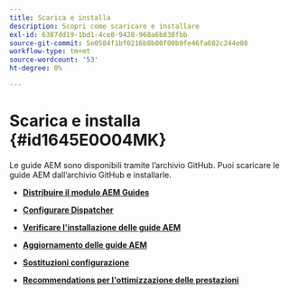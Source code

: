 ```yaml
---
title: Scarica e installa
description: Scopri come scaricare e installare
exl-id: 6387dd19-1bd1-4ce8-9428-968a6b838fbb
source-git-commit: 5e0584f1bf0216b8b00f00b9fe46fa682c244e08
workflow-type: tm+mt
source-wordcount: '53'
ht-degree: 0%

---
```


# Scarica e installa {#id1645E0O04MK}

Le guide AEM sono disponibili tramite l’archivio GitHub. Puoi scaricare le guide AEM dall’archivio GitHub e installarle.

- **[Distribuire il modulo AEM Guides](download-install-dxml-first-time.md)**

- **[Configurare Dispatcher](download-install-configure-dispatcher.md)**

- **[Verificare l&#39;installazione delle guide AEM](download-install-verify-dxml-installation.md)**

- **[Aggiornamento delle guide AEM](download-install-upgrade-dxml.md)**

- **[Sostituzioni configurazione](download-install-additional-config-override.md)**

- **[Recommendations per l&#39;ottimizzazione delle prestazioni](download-install-recommend-perf-optimiz.md)**
